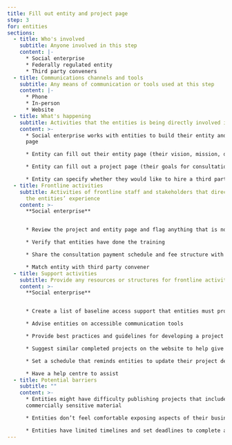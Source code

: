 ```yaml
---
title: Fill out entity and project page
step: 3
for: entities
sections:
  - title: Who's involved
    subtitle: Anyone involved in this step
    content: |-
      * Social enterprise
      * Federally regulated entity
      * Third party conveners
  - title: Communications channels and tools
    subtitle: Any means of communication or tools used at this step
    content: |-
      * Phone
      * In-person
      * Website
  - title: What's happening
    subtitle: Activities that the entities is being directly involved in
    content: >-
      * Social enterprise works with entities to build their entity and project
      page

      * Entity can fill out their entity page (their vision, mission, definition of disability, their legal obligation under the ACA, any training they have completed)

      * Entity can fill out a project page (their goals for consultation, expected time commitment, scope, methods of consultation, payment process, consultants they are looking for, and the access needs they can support) 

      * Entity can specify whether they would like to hire a third party convener
  - title: Frontline activities
    subtitle: Activities of frontline staff and stakeholders that directly support
      the entities’ experience
    content: >-
      **Social enterprise**


      * Review the project and entity page and flag anything that is not in plain language, or could be adjusted to facilitate the matching process. Contact them to review these changes and make edits

      * Verify that entities have done the training 

      * Share the consultation payment schedule and fee structure with the entities

      * Match entity with third party convener
  - title: Support activities
    subtitle: Provide any resources or structures for frontline activities to happen
    content: >-
      **Social enterprise**


      * Create a list of baseline access support that entities must provide for consultation

      * Advise entities on accessible communication tools 

      * Provide best practices and guidelines for developing a project description

      * Suggest similar completed projects on the website to help give ideas for scope and required resources for the project

      * Set a schedule that reminds entities to update their project description and current status

      * Have a help centre to assist
  - title: Potential barriers
    subtitle: ""
    content: >-
      * Entities might have difficulty publishing projects that include
      commercially sensitive material

      * Entities don’t feel comfortable exposing aspects of their business that are not accessible and inclusive publicly

      * Entities have limited timelines and set deadlines to complete a project
---
```

